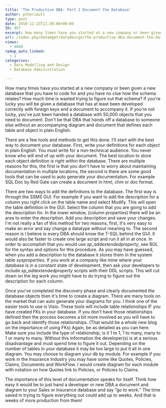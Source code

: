 ```yaml
---
title: 'The Productive DBA: Part 2 Document the Database'
author: ptheriault
type: post
date: 2010-11-23T11:30:08+00:00
ID: 957
excerpt: How many times have you started at a new company or been given a new database that you have to code for and you have no clue how the schema relates?  How much time is wasted trying to figure out that schema?  If you're lucky you will be given a database...
url: /index.php/datamgmt/datadesign/the-productive-dba-document-the-database/
views:
  - 4668
rp4wp_auto_linked:
  - 1
categories:
  - Data Modelling and Design
  - Database Administration

---
```

How many times have you started at a new company or been given a new database that you have to code for and you have no clue how the schema relates? How much time is wasted trying to figure out that schema? If you're lucky you will be given a database that has at least been developed correctly with foreign keys and a document to accompany it. If you're not lucky, you've just been handed a database with 50,000 objects that you need to document. Don't be that DBA that hands off a database to someone else without an accompanying diagram and document that defines each table and object in plain English. 

There are a few tools and methods to get this done. I'll start with the best way to document your database. First, write your definitions for each object in plain English. You must write for a non-technical audience. You never know who will end of up with your document. The best location to store each object definition is right within the database. There are multiple reasons for this, the first is that you don't have to worry about maintaining documentation in multiple locations, the second is there are some good tools that can be used to auto generate your documentation. For example SQL Doc by Red Gate can create a document in html, chm or doc format.

There are two ways to add the definitions to the database. The first way is through the SSMS GUI. For example if you want to add the description for a column you right click on the table name and select Modify. This will open the table definition in the GUI. Select the column that you are going to add the description for. In the lower window, (column properties) there will be an area to enter the description. Add you description and save your changes. I'm not really a fan of this method for two reasons, first, it's very easy to make an error and say change a datatype without meaning to. The second reason is I believe is every DBA should know the T-SQL behind the GUI. It would also be faster to create one large script and run it all in at once. In order to accomplish that you would use _sp_addextendedproperty_, see BOL for the syntax and options for this procedure. As you may have guessed, when you add a description to the database it stores them in the system table _sysproperties_. If you work at a company like mine where your database is in a constant state of development, then ask your developers to include _sp_addextendedproperty_ scripts with their DDL scripts. This will cut down on the leg work you might have to do trying to figure out the description for each column. 

Once you've completed the discovery phase and clearly documented the database objects then it's time to create a diagram. There are many tools on the market that can auto generate your diagrams for you. I think one of the easier tools to use is Visio. These tools will include table relationships IF you have created FKs in your database. If you don't have those relationships defined then the process becomes a bit more involved as you will have to go back and identify those relationships. (That would be a whole new blog on the importance of using FKs) Again, be as detailed as you can here. Make sure you include the type of relationship, is it 1 to 1, 1 to many, many to 1 or many to many. Without this information the developer(s) is at a serious disadvantage and must spend time to figure it out. Depending on the number of tables in your database it may be too large to put it all in one diagram. You may choose to diagram your db by module. For example if you work in the Insurance Industry you may have some like Quotes, Policies, Claims, Documents and WorkFlow. I would create diagram for each module with notation on how Quotes link to Policies, or Policies to Claims.

The importance of this level of documentation speaks for itself. Think how easy it would be to just hand a developer or new DBA a document and diagram to your Sales or Insurance database and say “go to work.” The time saved in trying to figure everything out could add up to weeks. And that is weeks of more production from them!